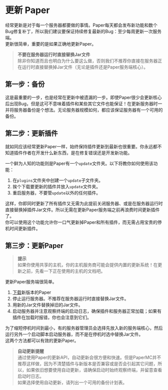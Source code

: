 # 更新 Paper
经常更新是对于每一个服务器都要做的事情。Paper每天都会发布新功能和数个Bug修复补丁，所以我们建议要保证持续修复最新的Bug：至少每周更新一次服务端。  
更新很简单，重要的是如果正确地更新Paper。  
  
> **不要在服务器运行时直接替换Jar文件**  
> 除非你知道而且也明白为什么要这么做，否则我们不推荐你直接在服务器正在运行时直接替换掉Jar文件（无论是插件还是Paper服务端核心）。  
  
## 第一步：备份
这是最重要的一步，也是经常在更新中被遗漏的一步。即使Paper很少会更新核心后出现Bug，但是这可不意味着插件和某些其它文件也能保证！在更新服务器时一并将服务器备份是个想法。无论服务器规模如何，都应该保证服务器有一个可用的备份。  

## 第二步：更新插件
就如同应该经常更新Paper一样，始终保持插件更新到最新也很重要。你永远都不知道插件作者在开发什么新东西，是在修复错误还是开发新功能。    

一个鲜为人知的功能则是Paper有一个`update`文件夹。以下将教你如何使用该功能：  
1. 在`plugins`文件夹中创建一个`update`子文件夹。
2. 挨个下载要更新的插件并放入`update`文件夹。
3. 重启服务器，不要管`update`以外的任何插件。

这样，你即同时更新了所有插件又无需为此提前关闭服务器、或是在服务器运行时直接替换掉插件Jar文件。所以无需在更新Paper服务端之前再浪费时间更新插件了。    
你可以使用这个功能允许你一口气更新掉Paper和所有插件，而无需占用宝贵的停机时间更新插件。  

## 第三步：更新Paper
> **提示**  
> 如果你使用共享的主机，你的主机服务商可能会提供内置的更新系统！在更新之前，先看一下正在使用的主机的文档吧。  

更新Paper服务端很简单。  
1. [下载](https://papermc.io/downloads)新版本的Paper
2. 停止运行服务器。不推荐在服务器运行时直接替换Jar文件。
3. 用新的Jar文件替换掉旧的Jar文件。
4. 启动服务器并注意观察终端的启动日志，确保插件和服务器正常加载；如果有插件在加载时报错，你也会注意到它们。

为了缩短停机时间到最小，有的服务器管理员会选择先放入新的服务端核心，然后运行另外一个启动脚本启动服务器，而不是在停机时选中替换Jar文件。  
这两个方法都可以有效的更新Paper。  
  
> **自动更新提醒**  
> 通过使用Paper的更新API，自动更新会很方便和快速。但是PaperMC并不推荐这样做，因为不清楚插件与新版本是否兼容或是否会引起其它问题，所以，如果依旧想要使用自动更新，请确保启动时始终观察终端，并留意查看启动时日志。  
> 如果选择使用自动更新，请列出一个可用的备份计划表。  
